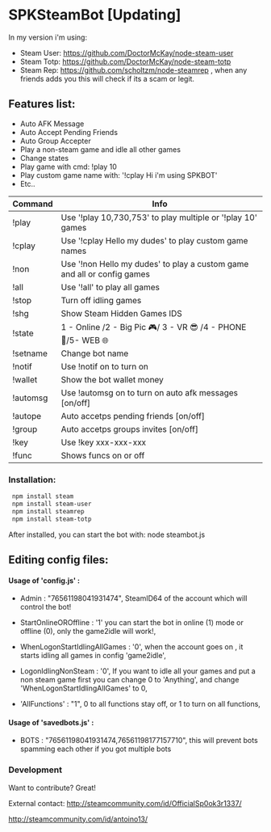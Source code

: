 # SPKSteamBot [Updating]

In my version i'm using:

- Steam User: https://github.com/DoctorMcKay/node-steam-user
- Steam Totp: https://github.com/DoctorMcKay/node-steam-totp 
- Steam Rep: https://github.com/scholtzm/node-steamrep , when any friends adds you this will check if its a scam or legit.

## Features list: 
- Auto AFK Message
- Auto Accept Pending Friends
- Auto Group Accepter
- Play a non-steam game and idle all other games
- Change states
- Play game with cmd: !play 10
- Play custom game name with: '!cplay Hi i'm using SPKBOT'
- Etc..

| Command | Info |
| ------ | ------ |
| !play | Use '!play 10,730,753' to play multiple or '!play 10' games |
| !cplay | Use '!cplay Hello my dudes' to play custom game names|
| !non | Use '!non Hello my dudes' to play a custom game and all or config games  |
| !all | Use '!all' to play all games |
| !stop | Turn off idling games |
| !shg | Show Steam Hidden Games IDS |  
| !state <x>| 1 - Online /2 - Big Pic 🎮/ 3 - VR 😎 /4 - PHONE 📱/5- WEB 🌐 |  
| !setname | Change bot name |
| !notif <x>| Use !notif on to turn on|
| !wallet | Show the bot wallet money|
| !automsg <x>| Use !automsg on to turn on auto afk messages [on/off]|
| !autope <x>| Auto accetps pending friends [on/off]|
| !group <x>| Auto accetps groups invites [on/off] |
| !key | Use !key xxx-xxx-xxx  |
| !func | Shows funcs on or off  |

     
### Installation:

```sh
 npm install steam
 npm install steam-user
 npm install steamrep 
 npm install steam-totp
```
After installed, you can start the bot with: node steambot.js

## Editing config files: 
#### Usage of 'config.js' :
- Admin : "76561198041931474", SteamID64 of the account which will control the bot!

- StartOnlineOROffline : '1' you can start the bot in online (1) mode or offline (0), only the game2idle will work!,
 
- WhenLogonStartIdlingAllGames : '0', when the account goes on , it starts idling all games in config 'game2idle',
 
- LogonIdlingNonSteam : '0', If you want to idle all your games and put a non steam game first you can change 0 to 'Anything', and change 'WhenLogonStartIdlingAllGames' to 0, 
 
- 'AllFunctions' : "1", 0 to all functions stay off, or 1 to turn on all functions,

#### Usage of 'savedbots.js' :

- BOTS : "76561198041931474,76561198177157710", this will prevent bots spamming each other if you got multiple bots


### Development

Want to contribute? Great!

External contact: http://steamcommunity.com/id/OfficialSp0ok3r1337/

http://steamcommunity.com/id/antoino13/
